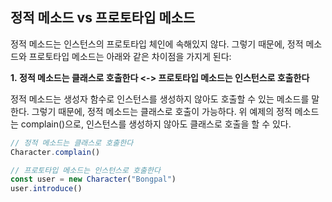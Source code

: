 ## **정적 메소드 vs 프로토타입 메소드**

정적 메소드는 인스턴스의 프로토타입 체인에 속해있지 않다. 그렇기 때문에, 정적 메소드와 프로토타입 메소드는 아래와 같은 차이점을 가지게 된다:

**1. 정적 메소드는 클래스로 호출한다 <-> 프로토타입 메소드는 인스턴스로 호출한다**

정적 메소드는 생성자 함수로 인스턴스를 생성하지 않아도 호출할 수 있는 메소드를 말한다. 그렇기 때문에, 정적 메소드는 클래스로 호출이 가능하다. 위 예제의 정적 메소드는 complain()으로, 인스턴스를 생성하지 않아도 클래스로 호출을 할 수 있다.

```jsx
// 정적 메소드는 클래스로 호출한다
Character.complain()

// 프로토타입 메소드는 인스턴스로 호출한다
const user = new Character("Bongpal")
user.introduce()
```
